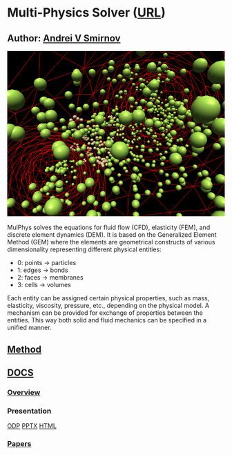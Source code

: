 # Multi-Physics Solver ([URL](http://mulphys.com))
## Author: [Andrei V Smirnov](andrei.v.smirnov@gmail.com)

![ParticleFlow](bidepi.png)

MulPhys 
solves the equations for fluid flow (CFD), elasticity (FEM), and discrete element dynamics (DEM).
It is based on the Generalized Element Method (GEM) where the elements are geometrical constructs of various dimensionality representing different physical entities:

- 0: points -> particles
- 1: edges -> bonds
- 2: faces -> membranes
- 3: cells -> volumes

Each entity can be assigned certain physical properties, such as mass,
elasticity, viscosity, pressure, etc., depending on the physical model.  A
mechanism can be provided for exchange of properties between the entities. This
way both solid and fluid mechanics can be specified in a unified manner.

## [Method](doc/mulphys.pdf)

## [DOCS](doc/)


### [Overview](http://galacticbubble.com/mulphys/overview.html)
### Presentation
 [ODP](http://galacticbubble.com/mulphys/doc/mulphys.odp)
 [PPTX](http://galacticbubble.com/mulphys/doc/mulphys.pptx)
 [HTML](http://galacticbubble.com/mulphys/doc/overview/)

### [Papers](http://galacticbubble.com/mulphys/docs.html)
